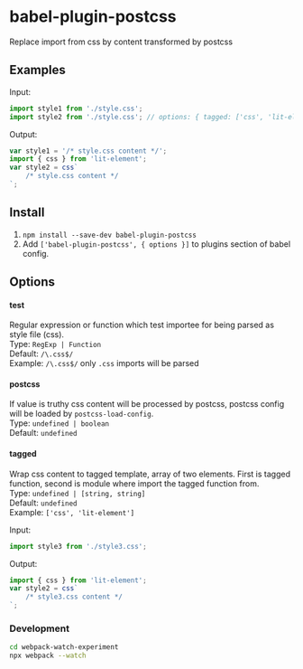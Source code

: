 # babel-plugin-postcss

Replace import from css by content transformed by postcss

## Examples

Input:

```ts
import style1 from './style.css';
import style2 from './style.css'; // options: { tagged: ['css', 'lit-element'] }
```

Output:

```ts
var style1 = '/* style.css content */';
import { css } from 'lit-element';
var style2 = css`
    /* style.css content */
`;
```

## Install

1. `npm install --save-dev babel-plugin-postcss`
2. Add `['babel-plugin-postcss', { options }]` to plugins section of babel config.

## Options

#### test

Regular expression or function which test importee for being parsed as style file (css).  
Type: `RegExp | Function`  
Default: `/\.css$/`  
Example: `/\.css$/` only `.css` imports will be parsed

#### postcss

If value is truthy css content will be processed by postcss,
postcss config will be loaded by `postcss-load-config`.  
Type: `undefined | boolean`  
Default: `undefined`

#### tagged

Wrap css content to tagged template, array of two elements. First is tagged function,
second is module where import the tagged function from.  
Type: `undefined | [string, string]`  
Default: `undefined`  
Example: `['css', 'lit-element']`

Input:

```ts
import style3 from './style3.css';
```

Output:

```ts
import { css } from 'lit-element';
var style2 = css`
    /* style3.css content */
`;
```

### Development

```sh
cd webpack-watch-experiment
npx webpack --watch
```
